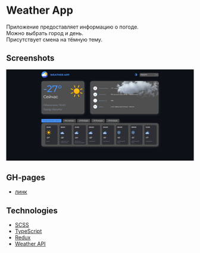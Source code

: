 # Weather App  
Приложение предоставляет информацию о погоде.  
Можно выбрать город и день.  
Присутствует смена на тёмную тему.  

## Screenshots
![Weather App](https://github.com/tyradire/react-weather-app/blob/main/images/screenshot-1.png "App")

## GH-pages
- [линк](https://tyradire.github.io/react-weather-app/)

## Technologies
- [SCSS](https://sass-lang.com/documentation/)
- [TypeScript](https://www.typescriptlang.org/docs/)
- [Redux](https://redux.js.org/introduction/getting-started)
- [Weather API](https://openweathermap.org/api)
